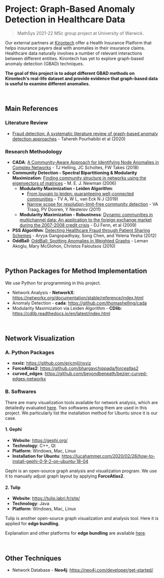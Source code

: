 # Project: Graph-Based Anomaly Detection in Healthcare Data
>MathSys 2021-22 MSc group project at University of Warwick.

Our external partners at [Kirontech](https://www.kirontech.com/) offer a Health Insurance Platform that helps insurance payers deal with anomalies in their insurance claims. Healthcare data naturally involves a number of relevant interactions between different entities. Kirontech has yet to explore graph-based anomaly detection (GBAD) techniques.

**The goal of this project is to adopt different GBAD methods on Kirontech's real-life dataset and provide evidence that graph-based data is useful to examine different anomalies.**

<br/>

## Main References
### Literature Review
- [Fraud detection: A systematic literature review of graph-based anomaly detection approaches](https://www.sciencedirect.com/science/article/pii/S0167923620300580) - Tahereh Pourhabibi et al (2020)

### Research Methodology
- **CADA**: [A Community-Aware Approach for Identifying Node Anomalies in Complex Networks](https://link.springer.com/chapter/10.1007/978-3-030-05411-3_20) - TJ Helling, JC Scholtes, FW Takes (2018)
- **Community Detection - Spectral Bipartitioning & Modularity Maximization**: [Finding community structure in networks using the eigenvectors of matrices](https://arxiv.org/abs/physics/0605087) - M. E. J. Newman (2006)
  - **Modularity Maximization - Leiden Algorithm**:
    - [From louvain to leiden: guaranteeing well-connected communities](https://www.nature.com/articles/s41598-019-41695-z) - TV A, W L, van Eck N J (2019)
    - [Narrow scope for resolution-limit-free community detection](https://arxiv.org/pdf/1104.3083.pdf) - VA Traag, PV Dooren, Y Nesterov (2011)
  - **Modularity Maximization - Robustness**: [Dynamic communities in multichannel data: An application to the foreign exchange market during the 2007-2008 credit crisis](https://ui.adsabs.harvard.edu/abs/2009Chaos..19c3119F/abstract) - DJ Fenn, et al (2009)
- **PSS Algorithm**: [Detecting Healthcare Fraud through Patient Sharing Schemes](https://link.springer.com/chapter/10.1007/978-3-642-29166-1_39) - Aryya Gangopadhyay, Song Chen, and Yelena Yesha (2012)
- **OddBall**: [OddBall: Spotting Anomalies in Weighted Graphs](http://www.cs.cmu.edu/~mmcgloho/pubs/pakdd10.pdf) - Leman Akoglu, Mary McGlohon, Christos Faloutsos (2010)
<br/>

## Python Packages for Method Implementation
We use Python for programming in this project.
- Network Analysis - **NetworkX**: https://networkx.org/documentation/stable/reference/index.html
- Anomaly Detection - **cada**: https://github.com/thomashelling/cada
- Modularity Maximization via Leiden Algorithm - **CDlib**: https://cdlib.readthedocs.io/en/latest/index.html
<br/>

## Network Visualization
### A. Python Packages
- **nxviz**: https://github.com/ericmjl/nxviz
- **ForceAtlas2**: https://github.com/bhargavchippada/forceatlas2
- **curved_edges**: https://github.com/beyondbeneath/bezier-curved-edges-networkx


### B. Softwares
There are many visualization tools available for network analysis, which are detailedly evaluated [here](https://www.ncbi.nlm.nih.gov/pmc/articles/PMC5540468/).  Two softwares among them are used in this project. We particularly list the installation method for Ubuntu since it is our case.

#### 1. Gephi
- **Website**: https://gephi.org/
- **Technology**: C++, Qt
- **Platform**: Windows, Mac, Linux
- **Installation for Ubuntu**: https://lucahammer.com/2020/02/26/how-to-install-gephi-0-9-2-on-ubuntu-18-04

Gephi is an open-source graph analysis and visualization program. We use it to manually adjust graph layout by applying **ForceAtlas2**. 

#### 2. Tulip
- **Website**: https://tulip.labri.fr/site/
- **Technology**: Java
- **Platform**: Windows, Mac, Linux

Tulip is another open-source graph visualization and analysis tool. Here it is applied for **edge bundling**.

Explanation and other platforms for **edge bundling** are available [here](https://courses.isds.tugraz.at/ivis/surveys/ss2017/ivis-ss2017-g4-survey-edge-bundling.pdf).

<br/>


## Other Techniques
- Network Database - **Neo4j**: https://neo4j.com/developer/get-started/
